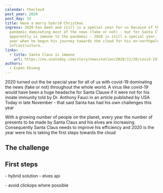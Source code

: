 ```yaml
---
calendar: thecloud
post_year: 2020
post_day: 15
title: Have a merry hybrid Christmas
ingress: 2020 has been and still is a special year for us because of the
  pandemic dominating most of the news (fake or not) - but for Santa Claus who
  apparently is immune to the pandemic - 2020 is still a special year. It is the
  year when he begun his journey towards the cloud for his on-northpole
  infrastructure.
links:
  - title: Santa Claus is immune
    url: https://eu.usatoday.com/story/news/nation/2020/11/20/covid-19-and-christmas-santa-immune-coronavirus-fauci-says/3777871001/
authors:
  - Espen Ekvang
---
```

2020 turned out the be special year for all of us with covid-19 dominating the news (fake or not) throughout the whole world. A virus like covid-19 would have been a huge headache for Santa Clause if it were not for his innate immunity told by Dr. Anthony Fauci in an article publi[](https://eu.usatoday.com/story/news/nation/2020/11/20/covid-19-and-christmas-santa-immune-coronavirus-fauci-says/3777871001/)shed by USA Today in late November - that said Santa has had his own challenges this year



With a growing number of people on the planet, every year the number of presents to be made by Santa Claus and his elves are increasing. Consequently Santa Claus needs to improve his efficiency and 2020 is the year were his is taking the first steps towards the cloud

## The challenge

## First steps

\- hybrid solution - elves api

\- avoid clickops where possible